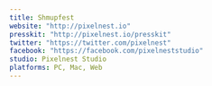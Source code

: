 ```yaml
---
title: Shmupfest
website: "http://pixelnest.io"
presskit: "http://pixelnest.io/presskit"
twitter: "https://twitter.com/pixelnest"
facebook: "https://facebook.com/pixelneststudio"
studio: Pixelnest Studio
platforms: PC, Mac, Web
---
```

